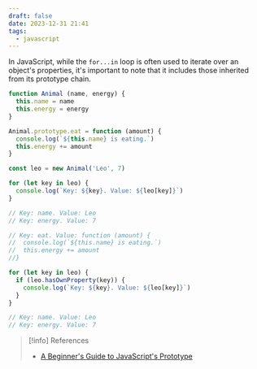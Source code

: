 ```yaml
---
draft: false
date: 2023-12-31 21:41
tags:
  - javascript
---
```


In JavaScript, while the `for...in` loop is often used to iterate over an object's properties, it's important to note that it includes those inherited from its prototype chain. 

```js
function Animal (name, energy) {
  this.name = name
  this.energy = energy
}

Animal.prototype.eat = function (amount) {
  console.log(`${this.name} is eating.`)
  this.energy += amount
}

const leo = new Animal('Leo', 7)

for (let key in leo) {
  console.log(`Key: ${key}. Value: ${leo[key]}`)
}

// Key: name. Value: Leo
// Key: energy. Value: 7

// Key: eat. Value: function (amount) {
//  console.log(`${this.name} is eating.`)
//  this.energy += amount
//}
```



```js
for (let key in leo) {
  if (leo.hasOwnProperty(key)) {
    console.log(`Key: ${key}. Value: ${leo[key]}`)
  }
}

// Key: name. Value: Leo
// Key: energy. Value: 7
```



> [!info] References
> - [A Beginner's Guide to JavaScript's Prototype](https://ui.dev/beginners-guide-to-javascript-prototype) 
